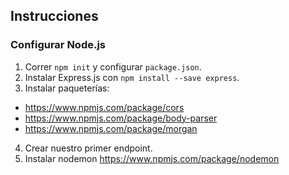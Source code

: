  ## Instrucciones

 ### Configurar Node.js
 1. Correr `npm init` y configurar `package.json`. 
 2. Instalar Express.js con `npm install --save express`. 
 3. Instalar paqueterías: 
  * https://www.npmjs.com/package/cors
  * https://www.npmjs.com/package/body-parser
  * https://www.npmjs.com/package/morgan

 4. Crear nuestro primer endpoint.
 5. Instalar nodemon https://www.npmjs.com/package/nodemon